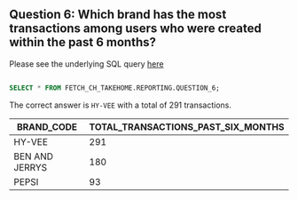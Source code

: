 ## Question 6: Which brand has the most transactions among users who were created within the past 6 months?

Please see the underlying SQL query [here](https://github.com/connorpheraty/fetch_rewards_takehome_ch/blob/main/snowflake_models/question_5.sql)

```sql

SELECT * FROM FETCH_CH_TAKEHOME.REPORTING.QUESTION_6;
```

The correct answer is `HY-VEE` with a total of 291 transactions.

| BRAND_CODE       | TOTAL_TRANSACTIONS_PAST_SIX_MONTHS |
|------------------|------------------------------------|
| HY-VEE           | 291                                |
| BEN AND JERRYS   | 180                                |
| PEPSI            | 93                                 |